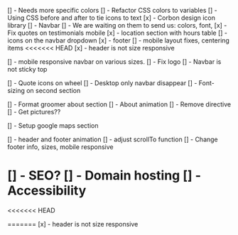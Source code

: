 [] - Needs more specific colors
[] - Refactor CSS colors to variables
[] - Using CSS before and after to tie icons to text
[x] - Corbon design icon library
[] - Navbar
[] - We are waiting on them to send us: colors, font,
[x] - Fix quotes on testimonials mobile
[x] - location section with hours table
[] - icons on the navbar dropdown
[x] - footer
[] - mobile layout fixes, centering items
<<<<<<< HEAD
[x] - header is not size responsive

[] - mobile responsive navbar on various sizes. 
  [] - Fix logo
  [] - Navbar is not sticky top

[] - Quote icons on wheel
[] - Desktop only navbar disappear
[] - Font-sizing on second section

[] - Format groomer about section
[] - About animation
[] - Remove directive
[] - Get pictures??

[] - Setup google maps section

[] - header and footer animation
[] - adjust scrollTo function
[] - Change footer info, sizes, mobile responsive

[] - SEO?
[] - Domain hosting
[] - Accessibility
=======
<<<<<<< HEAD

=======
[x] - header is not size responsive

